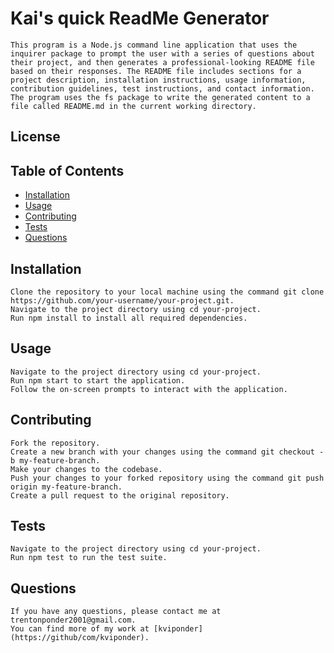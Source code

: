 # Kai's quick ReadMe Generator

    This program is a Node.js command line application that uses the inquirer package to prompt the user with a series of questions about their project, and then generates a professional-looking README file based on their responses. The README file includes sections for a project description, installation instructions, usage information, contribution guidelines, test instructions, and contact information. The program uses the fs package to write the generated content to a file called README.md in the current working directory.

## License

## Table of Contents

- [Installation](#installation)
- [Usage](#usage)
- [Contributing](#contributing)
- [Tests](#tests)
- [Questions](#questions)

## Installation

    Clone the repository to your local machine using the command git clone https://github.com/your-username/your-project.git.
    Navigate to the project directory using cd your-project.
    Run npm install to install all required dependencies.

## Usage

    Navigate to the project directory using cd your-project.
    Run npm start to start the application.
    Follow the on-screen prompts to interact with the application.

## Contributing

    Fork the repository.
    Create a new branch with your changes using the command git checkout -b my-feature-branch.
    Make your changes to the codebase.
    Push your changes to your forked repository using the command git push origin my-feature-branch.
    Create a pull request to the original repository.

## Tests

    Navigate to the project directory using cd your-project.
    Run npm test to run the test suite.

## Questions

    If you have any questions, please contact me at trentonponder2001@gmail.com.
    You can find more of my work at [kviponder](https://github/com/kviponder).
